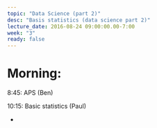 ```yaml
---
topic: "Data Science (part 2)"
desc: "Basis statistics (data science part 2)"
lecture_date: 2016-08-24 09:00:00.00-7:00
week: "3"
ready: false
---
```



# Morning:

8:45: APS (Ben)

10:15: Basic statistics  (Paul)

* 



